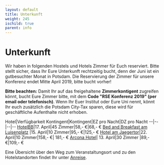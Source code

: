 ```yaml
--- 
layout: default 
title: Unterkunft
weight: 245
ischild: true
parent: info
---
```


# Unterkunft 

Wir haben in folgenden Hostels und Hotels Zimmer für Euch reserviert. Bitte stellt sicher, dass Ihr Eure Unterkunft rechtzeitig bucht, denn der Juni ist ein gutbesuchter Monat in Potsdam. Die Reservierung der Zimmer für unsere Konferenz endet Mitte April 2019, bitte bucht vorher!

**Bitte beachten:**
Damit Ihr auf das freigehaltene **Zimmerkontigent** zugreifen könnt, bucht Eure Zimmer bitte, mit dem **Code "RSE Konferenz 2019" (per email oder telefonisch)**. Wenn Ihr Euer Institut oder Eure Uni nennt, könnt Ihr euch zusätzlich die Potsdam City-Tax sparen, diese wird für geschäftliche Aufenthalte nicht erhoben. 

Hotel|Verfügbarkeit Kontingent|Kontingent|EZ pro Nacht|DZ pro Nacht
--|--|--|--
[HotelBB](https://www.hotelbb.de/en/potsdam)|17. April|45 Zimmer|58,- €|68,- €
[Bed and Breakfast am Luisenplatz](https://www.bed-breakfast-potsdam.de/) |15. April|10 Zimmer|95,- €|125,- € 
[Hotel am Jaegertor](http://www.potsdam-hotel-am-jaegertor.de/en)|22. April|10 Zimmer|158,- €| 181,- €
[Arcona Hotel](https://potsdam.arcona.de/)| 13. April|30 Zimmer |89,- €|109,- €

Eine Übersicht über den Weg zum Veranstaltungsort und zu den Hotelstandorten findet Ihr unter [Anreise](venue.html).
